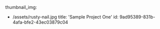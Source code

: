 thumbnail_img:
  - /assets/rusty-nail.jpg
title: 'Sample Project One'
id: 9ad95389-831b-4afa-bfe2-43ec03879c04
